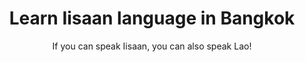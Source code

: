 ---
menu:
    main:
        name: Learn iisaan language
        weight: 7
        parent: Courses
type: courses
layout: minority-languages
banner: thailand-laos-iisaan.png
title: Learn Iisaan language in Bangkok
subtitle: "If you can speak Iisaan, you can also speak Lao!"
textSection: |-
    Did you know that even though the sole official language of Thailand is Thai, only about 50% of the population speaks it as their first language? In fact, over 60 languages are spoken through the country! The most prominent of these minority languages is Iisaan (sometimes also spelled as Esan, Isan or Isaan), which is spoken by over 22 million people in northeastern Thailand. That is twice the population of Belgium!
    
    The Iisaan language is closely related to Thai: the languages share about 80% of vocabulary. Iisaan is even more closely related to Lao. So closely, in fact, that Lao and Iisaan are practically indistinguishable from each other. If you want to learn to speak Lao, this is a good place to start.
    
    Foreigners rarely learn Thai, and Thai people are generally impressed when a foreigner speaks Thai to them. Even fewer people learn Iisaan. While the Iisaan people can speak Thai due to it being taught at schools, speaking the local dialect can very well turn you into a local celebrity.
    
    If you wish to learn Iisaan, one of our native Iisaan-speaking teachers will be happy to help you out.
---